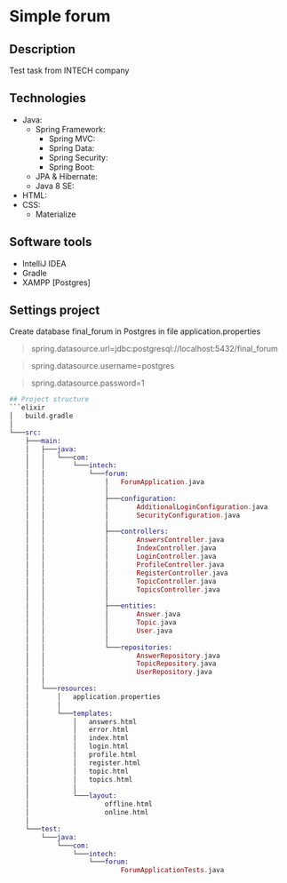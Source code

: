# Simple forum
## Description
Test task from INTECH company
## Technologies
- Java:
  - Spring Framework:
    - Spring MVC:
    - Spring Data:
    - Spring Security:
    - Spring Boot:
  - JPA & Hibernate:
  - Java 8 SE:
- HTML:
- CSS:
  - Materialize
## Software tools
- IntelliJ IDEA 
- Gradle
- XAMPP [Postgres]
## Settings project
Create database final_forum in Postgres
in file application.properties

>spring.datasource.url=jdbc:postgresql://localhost:5432/final_forum

>spring.datasource.username=postgres

>spring.datasource.password=1

```elixir
## Project structure
```elixir
│   build.gradle
│
└───src:
    ├───main:
    │   ├───java:
    │   │   └───com:
    │   │       └───intech:
    │   │           └───forum:
    │   │               │   ForumApplication.java
    │   │               │
    │   │               ├───configuration:
    │   │               │       AdditionalLoginConfiguration.java
    │   │               │       SecurityConfiguration.java
    │   │               │
    │   │               ├───controllers:
    │   │               │       AnswersController.java
    │   │               │       IndexController.java
    │   │               │       LoginController.java
    │   │               │       ProfileController.java
    │   │               │       RegisterController.java
    │   │               │       TopicController.java
    │   │               │       TopicsController.java
    │   │               │
    │   │               ├───entities:
    │   │               │       Answer.java
    │   │               │       Topic.java
    │   │               │       User.java
    │   │               │
    │   │               └───repositories:
    │   │                       AnswerRepository.java
    │   │                       TopicRepository.java
    │   │                       UserRepository.java
    │   │
    │   └───resources:
    │       │   application.properties
    │       │
    │       └───templates:
    │           │   answers.html
    │           │   error.html
    │           │   index.html
    │           │   login.html
    │           │   profile.html
    │           │   register.html
    │           │   topic.html
    │           │   topics.html
    │           │
    │           └───layout:
    │                   offline.html
    │                   online.html
    │
    └───test:
        └───java:
            └───com:
                └───intech:
                    └───forum:
                            ForumApplicationTests.java